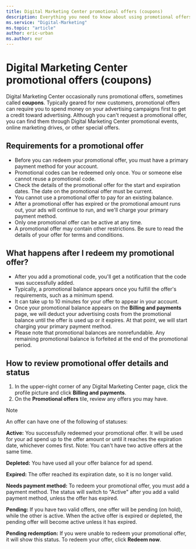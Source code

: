 ```yaml
---
title: Digital Marketing Center promotional offers (coupons)
description: Everything you need to know about using promotional offers in Digital Marketing Center.
ms.service: "Digital-Marketing"
ms.topic: "article"
author: eric-urban
ms.author: eur
---
```


# Digital Marketing Center promotional offers (coupons)

Digital Marketing Center occasionally runs promotional offers, sometimes called **coupons**. Typically geared for new customers, promotional offers can require you to spend money on your advertising campaigns first to get a credit toward advertising. Although you can't request a promotional offer, you can find them through Digital Marketing Center promotional events, online marketing drives, or other special offers.

## Requirements for a promotional offer

- Before you can redeem your promotional offer, you must have a primary payment method for your account.
- Promotional codes can be redeemed only once. You or someone else cannot reuse a promotional code.
- Check the details of the promotional offer for the start and expiration dates. The date on the promotional offer must be current.
- You cannot use a promotional offer to pay for an existing balance.
- After a promotional offer has expired or the promotional amount runs out, your ads will continue to run, and we'll charge your primary payment method.
- Only one promotional offer can be active at any time.
- A promotional offer may contain other restrictions. Be sure to read the details of your offer for terms and conditions.

## What happens after I redeem my promotional offer?

- After you add a promotional code, you'll get a notification that the code was successfully added.
- Typically, a promotional balance appears once you fulfill the offer's requirements, such as a minimum spend.
- It can take up to 10 minutes for your offer to appear in your account.
- Once your promotional balance appears on the **Billing and payments** page, we will deduct your advertising costs from the promotional balance until the offer is used up or it expires. At that point, we will start charging your primary payment method.
- Please note that promotional balances are nonrefundable. Any remaining promotional balance is forfeited at the end of the promotional period.

## How to review promotional offer details and status

1. In the upper-right corner of any Digital Marketing Center page, click the profile picture and click **Billing and payments**.
1. On the **Promotional offers** tile, review any offers you may have.

> [!NOTE]
> An offer can have one of the following of statuses:
> 
> **Active:** You successfully redeemed your promotional offer. It will be used for your ad spend up to the offer amount or until it reaches the expiration date, whichever comes first. Note: You can't have two active offers at the same time.
> 
> **Depleted:** You have used all your offer balance for ad spend.
> 
> **Expired:** The offer reached its expiration date, so it is no longer valid.
> 
> **Needs payment method:** To redeem your promotional offer, you must add a payment method. The status will switch to "Active" after you add a valid payment method, unless the offer has expired.
> 
> **Pending:** If you have two valid offers, one offer will be pending (on hold), while the other is active. When the active offer is expired or depleted, the pending offer will become active unless it has expired.
> 
> **Pending redemption:** If you were unable to redeem your promotional offer, it will show this status. To redeem your offer, click **Redeem now**.


